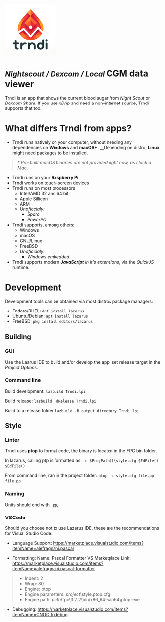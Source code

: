 ![Trndi](/trndi-logo.png)

# _<small>Nightscout / Dexcom / Local </small>_ CGM data viewer
Trndi is an app that shows the current blood sugar from _Night Scout_ or _Dexcom Share_.
If you use _xDrip_ and need a non-internet source, Trndi supports that too.

# What differs Trndi from apps?
* Trndi runs natively on your computer, without needing any dependencies on __Windows__ and __macOS*__. __Depending on distro, __Linux__ might need packages to be installed.
> _* Pre-built macOS binaries are not provided right now, as I lack a Mac_.
* Trndi runs on your __Raspberry Pi__
* Trndi works on touch-screen devices
* Trndi runs on most processors
  * Intel/AMD 32 and 64 bit
  * Apple Sillicon
  * ARM
  * _Unoficcialy:_
    * _Sparc_
    * _PowerPC_
* Trndi supports, among others:
    * Windows
    * macOS
    * GNU/Linux
    * FreeBSD
    * _Unoficcialy:_
      * _Windows embedded_
* Trndi supports modern ___JavaScript__ in it's extensions_, via the _QuickJS_ runtime.

# Development
Development tools can be obtained via most distros package managers:
- Fedora/RHEL: ```dnf install lazarus```
- Ubuntu/Debian: ```apt install lazarus```
- FreeBSD: ```pkg install editors/lazarus```

## Building
### GUI
Use the Laarus IDE to build and/or develop the app, set release target in the _Project Options_.

### Command line

Build development:
```lazbuild Trndi.lpi``` 

Build release:
```lazbuild -dRelease Trndi.lpi``` 

Build to a release folder
```lazbuild -B output_directory Trndi.lpi``` 

## Style
### Linter
Trndi uses __ptop__ to format code, the binary is located in the FPC bin folder.

In lazarus, calling ptp is formatted as:
```-c $ProjPath()\style.cfg $EdFile() $EdFile()```

From command line, ran in the project folder:
```ptop -c style.cfg file.pp file.pp```

### Naming
Units should end with ```.pp```, 

### VSCode
Should you choose not to use Lazarus IDE, these are the recommendations for Visual Studio Code:
* Language Support: https://marketplace.visualstudio.com/items?itemName=alefragnani.pascal

* Formatting: Name: Pascal Formatter
VS Marketplace Link: https://marketplace.visualstudio.com/items?itemName=alefragnani.pascal-formatter
> * Indent: 2
> * Wrap: 80
> * Engine: ptop
> * Engine parameters: *project*\style.ptop.cfg
> * Engine path: *path*\fpc\3.2.2\bin\x86_64-win64\ptop-exe

* Debugging: https://marketplace.visualstudio.com/items?itemName=CNOC.fpdebug